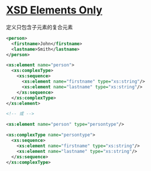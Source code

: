 # [XSD Elements Only](https://www.w3schools.com/xml/schema_complex_elements.asp)

定义只包含子元素的复合元素

```xml
<person>
  <firstname>John</firstname>
  <lastname>Smith</lastname>
</person>
```

```xml
<xs:element name="person">
  <xs:complexType>
    <xs:sequence>
      <xs:element name="firstname" type="xs:string"/>
      <xs:element name="lastname" type="xs:string"/>
    </xs:sequence>
  </xs:complexType>
</xs:element>

<!-- 或 -->

<xs:element name="person" type="persontype"/>

<xs:complexType name="persontype">
  <xs:sequence>
    <xs:element name="firstname" type="xs:string"/>
    <xs:element name="lastname" type="xs:string"/>
  </xs:sequence>
</xs:complexType>
```